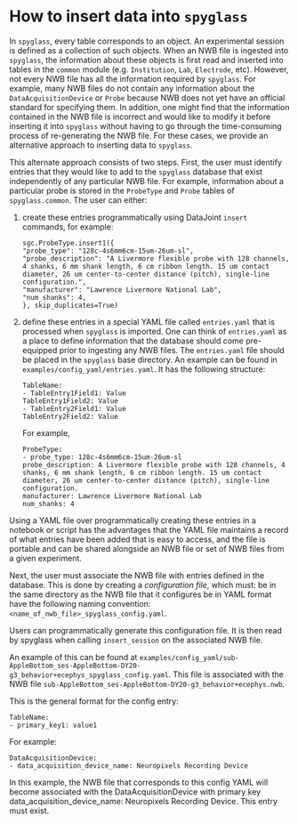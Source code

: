 # How to insert data into `spyglass`

In `spyglass`, every table corresponds to an object. An experimental session is defined as a collection of such objects. When an NWB file is ingested into `spyglass`, the information about these objects is first read and inserted into tables in the `common` module (e.g. `Institution`, `Lab`, `Electrode`, etc). However, not every NWB file has all the information required by `spyglass`. For example, many NWB files do not contain any information about the `DataAcquisitionDevice` or `Probe` because NWB does not yet have an official standard for specifying them. In addition, one might find that the information contained in the NWB file is incorrect and would like to modify it before inserting it into `spyglass` without having to go through the time-consuming process of re-generating the NWB file. For these cases, we provide an alternative approach to inserting data to `spyglass`.

This alternate approach consists of two steps. First, the user must identify entries that they would like to add to the `spyglass` database that exist independently of any particular NWB file. For example, information about a particular probe is stored in the `ProbeType` and `Probe` tables of `spyglass.common`. The user can either:

1. create these entries programmatically using DataJoint `insert` commands, for example:
    ```
    sgc.ProbeType.insert1({
    "probe_type": "128c-4s6mm6cm-15um-26um-sl",
    "probe_description": "A Livermore flexible probe with 128 channels, 4 shanks, 6 mm shank length, 6 cm ribbon length. 15 um contact diameter, 26 um center-to-center distance (pitch), single-line configuration.",
    "manufacturer": "Lawrence Livermore National Lab",
    "num_shanks": 4,
    }, skip_duplicates=True)
    ```

2. define these entries in a special YAML file called `entries.yaml` that is processed when `spyglass` is imported. One can think of `entries.yaml` as a place to define information that the database should come pre-equipped prior to ingesting any NWB files. The `entries.yaml` file should be placed in the `spyglass` base directory. An example can be found in `examples/config_yaml/entries.yaml`. It has the following structure:
    ```
    TableName:
    - TableEntry1Field1: Value
    TableEntry1Field2: Value
    - TableEntry2Field1: Value
    TableEntry2Field2: Value
    ```

    For example,
    ```
    ProbeType:
    - probe_type: 128c-4s6mm6cm-15um-26um-sl
    probe_description: A Livermore flexible probe with 128 channels, 4 shanks, 6 mm shank length, 6 cm ribbon length. 15 um contact diameter, 26 um center-to-center distance (pitch), single-line configuration.
    manufacturer: Lawrence Livermore National Lab
    num_shanks: 4
    ```

Using a YAML file over programmatically creating these entries in a notebook or script has the advantages that the YAML file maintains a record of what entries have been added that is easy to access, and the file is portable and can be shared alongside an NWB file or set of NWB files from a given experiment.

Next, the user must associate the NWB file with entries defined in the database.  This is done by creating a _configuration file_, which must:
be in the same directory as the NWB file that it configures
be in YAML format
have the following naming convention: `<name_of_nwb_file>_spyglass_config.yaml`.

Users can programmatically generate this configuration file. It is then read by spyglass when calling `insert_session` on the associated NWB file.

An example of this can be found at `examples/config_yaml/​​sub-AppleBottom_ses-AppleBottom-DY20-g3_behavior+ecephys_spyglass_config.yaml`. This file is associated with the NWB file `sub-AppleBottom_ses-AppleBottom-DY20-g3_behavior+ecephys.nwb`.

This is the general format for the config entry:
```
TableName:
- primary_key1: value1
```

For example:
```
DataAcquisitionDevice:
- data_acquisition_device_name: Neuropixels Recording Device
```

In this example, the NWB file that corresponds to this config YAML will become associated with the DataAcquisitionDevice with primary key data_acquisition_device_name: Neuropixels Recording Device. This entry must exist.
